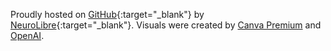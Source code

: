 Proudly hosted on [GitHub](http://www.github.com){:target="_blank"}
by [NeuroLibre](https://github.com/neurolibre){:target="_blank"}. Visuals were created by [Canva Premium](https://canva.com) and [OpenAI](https://openai.com/index/dall-e-3/).
